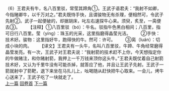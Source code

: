 （6）王君夫有牛，名八百里驳，常莹其蹄角①。王武子语君夫：“我射不如卿，今指赌卿牛，以千万对之。”君夫既恃手快，且谓骏物无有杀理，便相然可，令武子先射②。武子一起便破的，却据胡床，叱左右速探牛心来。须臾，炙至，一脔便去③。
　　【注释】①八百里驳（bó）：牛名。驳指牛色黑白相间；八百里，指可日行八百里。莹（yíng）：珠玉的光采，这里指磨得晶莹光洁。
　　②手快：技术好。骏物：这里指好牛，跑得快的牛。然可：许可。
　　③脔（luán）：切成小块的肉。
　　【译文】王君夫有一头牛，名叫八百里驳，牛蹄、牛角经常磨得晶莹发亮。有一次，王武子对王君夫说：“我射箭的技术赶不上你，今天想指定你的牛做赌注，和你赌射箭，我押上一千万钱来顶你这头牛。”王君夫既仗着自己射箭技术好，又认为千里牛没有可能杀掉，就答应了他，并且让王武子先射。王武子一箭就射中了箭靶，退下来坐在马扎儿上，吆喝随从赶快把牛心取来。一会儿，烤牛心送来了，王武子吃了一块就走了。
<br>[上一篇](30_05) [回卷首](30_00) [下一篇](30_07)
